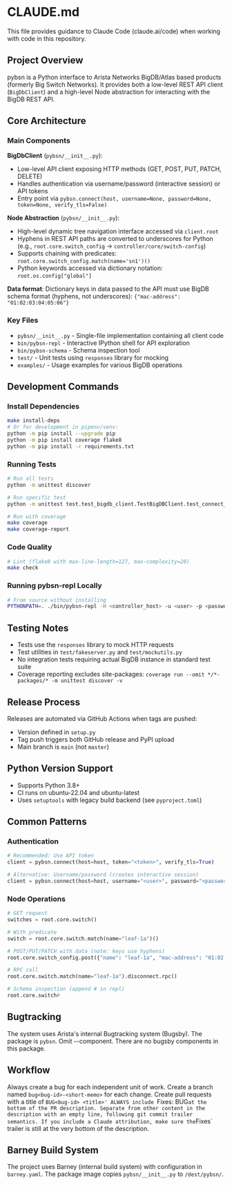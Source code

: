 # CLAUDE.md

This file provides guidance to Claude Code (claude.ai/code) when working with code in this repository.

## Project Overview

pybsn is a Python interface to Arista Networks BigDB/Atlas based products (formerly Big Switch Networks). It provides both a low-level REST API client (`BigDbClient`) and a high-level Node abstraction for interacting with the BigDB REST API.

## Core Architecture

### Main Components

**BigDbClient** (`pybsn/__init__.py`):
- Low-level API client exposing HTTP methods (GET, POST, PUT, PATCH, DELETE)
- Handles authentication via username/password (interactive session) or API tokens
- Entry point via `pybsn.connect(host, username=None, password=None, token=None, verify_tls=False)`

**Node Abstraction** (`pybsn/__init__.py`):
- High-level dynamic tree navigation interface accessed via `client.root`
- Hyphens in REST API paths are converted to underscores for Python (e.g., `root.core.switch_config` → `controller/core/switch-config`)
- Supports chaining with predicates: `root.core.switch_config.match(name='sn1')()`
- Python keywords accessed via dictionary notation: `root.os.config["global"]`

**Data format**: Dictionary keys in data passed to the API must use BigDB schema format (hyphens, not underscores): `{"mac-address": "01:02:03:04:05:06"}`

### Key Files

- `pybsn/__init__.py` - Single-file implementation containing all client code
- `bin/pybsn-repl` - Interactive IPython shell for API exploration
- `bin/pybsn-schema` - Schema inspection tool
- `test/` - Unit tests using `responses` library for mocking
- `examples/` - Usage examples for various BigDB operations

## Development Commands

### Install Dependencies
```bash
make install-deps
# Or for development in pipenv/venv:
python -m pip install --upgrade pip
python -m pip install coverage flake8
python -m pip install -r requirements.txt
```

### Running Tests
```bash
# Run all tests
python -m unittest discover

# Run specific test
python -m unittest test.test_bigdb_client.TestBigDBClient.test_connect_modern_login

# Run with coverage
make coverage
make coverage-report
```

### Code Quality
```bash
# Lint (flake8 with max-line-length=127, max-complexity=20)
make check
```

### Running pybsn-repl Locally
```bash
# From source without installing
PYTHONPATH=. ./bin/pybsn-repl -H <controller_host> -u <user> -p <passwd>
```

## Testing Notes

- Tests use the `responses` library to mock HTTP requests
- Test utilities in `test/fakeserver.py` and `test/mockutils.py`
- No integration tests requiring actual BigDB instance in standard test suite
- Coverage reporting excludes site-packages: `coverage run --omit */*-packages/* -m unittest discover -v`

## Release Process

Releases are automated via GitHub Actions when tags are pushed:
- Version defined in `setup.py`
- Tag push triggers both GitHub release and PyPI upload
- Main branch is `main` (not `master`)

## Python Version Support

- Supports Python 3.8+
- CI runs on ubuntu-22.04 and ubuntu-latest
- Uses `setuptools` with legacy build backend (see `pyproject.toml`)

## Common Patterns

### Authentication
```python
# Recommended: Use API token
client = pybsn.connect(host=host, token="<token>", verify_tls=True)

# Alternative: Username/password (creates interactive session)
client = pybsn.connect(host=host, username="<user>", password="<password>")
```

### Node Operations
```python
# GET request
switches = root.core.switch()

# With predicate
switch = root.core.switch.match(name="leaf-1a")()

# POST/PUT/PATCH with data (note: keys use hyphens)
root.core.switch_config.post({"name": "leaf-1a", "mac-address": "01:02:03:04:05:06"})

# RPC call
root.core.switch.match(name="leaf-1a").disconnect.rpc()

# Schema inspection (append # in repl)
root.core.switch#
```

## Bugtracking
The system uses Arista's internal Bugtracking system (Bugsby). The package is `pybsn`. Omit --component. There are no bugsby components in this package.

## Workflow
Always create a bug for each independent unit of work.
Create a branch named `bug<bug-id>-<short-memo>` for each change.
Create pull requests with a title of `BUG<bug-id> <title>'
ALWAYS include `Fixes: BUG<bug-id>` at the bottom of the PR description. Separate from other content in the description with an empty line, following
git commit trailer semantics. If you include a Claude attribution, make sure the `Fixes` trailer is still at the very bottom of the description.

## Barney Build System

The project uses Barney (internal build system) with configuration in `barney.yaml`. The package image copies `pybsn/__init__.py` to `/dest/pybsn/`.
